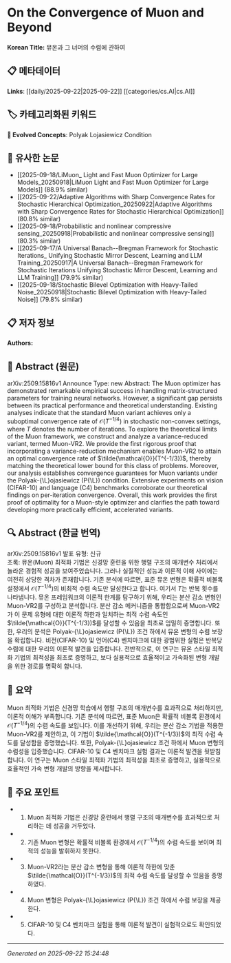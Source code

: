 # On the Convergence of Muon and Beyond

**Korean Title:** 뮤온과 그 너머의 수렴에 관하여

## 📋 메타데이터

**Links**: [[daily/2025-09-22|2025-09-22]] [[categories/cs.AI|cs.AI]]

## 🏷️ 카테고리화된 키워드
**🚀 Evolved Concepts**: Polyak Lojasiewicz Condition

## 🔗 유사한 논문
- [[2025-09-18/LiMuon_ Light and Fast Muon Optimizer for Large Models_20250918|LiMuon Light and Fast Muon Optimizer for Large Models]] (88.9% similar)
- [[2025-09-22/Adaptive Algorithms with Sharp Convergence Rates for Stochastic Hierarchical Optimization_20250922|Adaptive Algorithms with Sharp Convergence Rates for Stochastic Hierarchical Optimization]] (80.8% similar)
- [[2025-09-18/Probabilistic and nonlinear compressive sensing_20250918|Probabilistic and nonlinear compressive sensing]] (80.3% similar)
- [[2025-09-17/A Universal Banach--Bregman Framework for Stochastic Iterations_ Unifying Stochastic Mirror Descent, Learning and LLM Training_20250917|A Universal Banach--Bregman Framework for Stochastic Iterations Unifying Stochastic Mirror Descent, Learning and LLM Training]] (79.9% similar)
- [[2025-09-18/Stochastic Bilevel Optimization with Heavy-Tailed Noise_20250918|Stochastic Bilevel Optimization with Heavy-Tailed Noise]] (79.8% similar)

## 📋 저자 정보

**Authors:** 

## 📄 Abstract (원문)

arXiv:2509.15816v1 Announce Type: new 
Abstract: The Muon optimizer has demonstrated remarkable empirical success in handling matrix-structured parameters for training neural networks. However, a significant gap persists between its practical performance and theoretical understanding. Existing analyses indicate that the standard Muon variant achieves only a suboptimal convergence rate of $\mathcal{O}(T^{-1/4})$ in stochastic non-convex settings, where $T$ denotes the number of iterations. To explore the theoretical limits of the Muon framework, we construct and analyze a variance-reduced variant, termed Muon-VR2. We provide the first rigorous proof that incorporating a variance-reduction mechanism enables Muon-VR2 to attain an optimal convergence rate of $\tilde{\mathcal{O}}(T^{-1/3})$, thereby matching the theoretical lower bound for this class of problems. Moreover, our analysis establishes convergence guarantees for Muon variants under the Polyak-{\L}ojasiewicz (P{\L}) condition. Extensive experiments on vision (CIFAR-10) and language (C4) benchmarks corroborate our theoretical findings on per-iteration convergence. Overall, this work provides the first proof of optimality for a Muon-style optimizer and clarifies the path toward developing more practically efficient, accelerated variants.

## 🔍 Abstract (한글 번역)

arXiv:2509.15816v1 발표 유형: 신규  
초록: 뮤온(Muon) 최적화 기법은 신경망 훈련을 위한 행렬 구조의 매개변수 처리에서 놀라운 경험적 성공을 보여주었습니다. 그러나 실질적인 성능과 이론적 이해 사이에는 여전히 상당한 격차가 존재합니다. 기존 분석에 따르면, 표준 뮤온 변형은 확률적 비볼록 설정에서 $\mathcal{O}(T^{-1/4})$의 비최적 수렴 속도만 달성한다고 합니다. 여기서 $T$는 반복 횟수를 나타냅니다. 뮤온 프레임워크의 이론적 한계를 탐구하기 위해, 우리는 분산 감소 변형인 Muon-VR2를 구성하고 분석합니다. 분산 감소 메커니즘을 통합함으로써 Muon-VR2가 이 문제 유형에 대한 이론적 하한과 일치하는 최적 수렴 속도인 $\tilde{\mathcal{O}}(T^{-1/3})$를 달성할 수 있음을 최초로 엄밀히 증명합니다. 또한, 우리의 분석은 Polyak-{\L}ojasiewicz (P{\L}) 조건 하에서 뮤온 변형의 수렴 보장을 확립합니다. 비전(CIFAR-10) 및 언어(C4) 벤치마크에 대한 광범위한 실험은 반복당 수렴에 대한 우리의 이론적 발견을 입증합니다. 전반적으로, 이 연구는 뮤온 스타일 최적화 기법의 최적성을 최초로 증명하고, 보다 실용적으로 효율적이고 가속화된 변형 개발을 위한 경로를 명확히 합니다.

## 📝 요약

Muon 최적화 기법은 신경망 학습에서 행렬 구조의 매개변수를 효과적으로 처리하지만, 이론적 이해가 부족합니다. 기존 분석에 따르면, 표준 Muon은 확률적 비볼록 환경에서 $\mathcal{O}(T^{-1/4})$의 수렴 속도를 보입니다. 이를 개선하기 위해, 우리는 분산 감소 기법을 적용한 Muon-VR2를 제안하고, 이 기법이 $\tilde{\mathcal{O}}(T^{-1/3})$의 최적 수렴 속도를 달성함을 증명했습니다. 또한, Polyak-{\L}ojasiewicz 조건 하에서 Muon 변형의 수렴성을 입증했습니다. CIFAR-10 및 C4 벤치마크 실험 결과는 이론적 발견을 뒷받침합니다. 이 연구는 Muon 스타일 최적화 기법의 최적성을 최초로 증명하고, 실용적으로 효율적인 가속 변형 개발의 방향을 제시합니다.

## 🎯 주요 포인트

- 1. Muon 최적화 기법은 신경망 훈련에서 행렬 구조의 매개변수를 효과적으로 처리하는 데 성공을 거두었다.

- 2. 기존 Muon 변형은 확률적 비볼록 환경에서 $\mathcal{O}(T^{-1/4})$의 수렴 속도를 보이며 최적의 성능을 발휘하지 못한다.

- 3. Muon-VR2라는 분산 감소 변형을 통해 이론적 하한에 맞춘 $\tilde{\mathcal{O}}(T^{-1/3})$의 최적 수렴 속도를 달성할 수 있음을 증명하였다.

- 4. Muon 변형은 Polyak-{\L}ojasiewicz (P{\L}) 조건 하에서 수렴 보장을 제공한다.

- 5. CIFAR-10 및 C4 벤치마크 실험을 통해 이론적 발견이 실험적으로도 확인되었다.

---

*Generated on 2025-09-22 15:24:48*